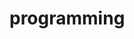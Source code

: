 # programming

[blogging-with-markdown]: /blogging-with-markdown/ "Under Construction part 1: Blogging with markdown"
[css-misadventures]: /css-misadventures/ "Under Construction 2: Visual Design"
